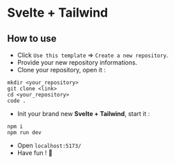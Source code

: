 # Svelte + Tailwind

## How to use

- Click `Use this template` => `Create a new repository`.
- Provide your new repository informations.
- Clone your repository, open it :
```shell
mkdir <your_repository>
git clone <link>
cd <your_repository>
code .
```
- Init your brand new **Svelte + Tailwind**, start it :
```shell
npm i
npm run dev
```
- Open `localhost:5173/`
- Have fun ! 🎉
